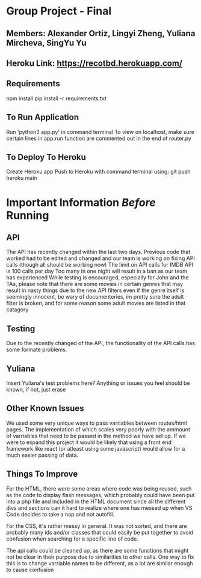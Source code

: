 # Group Project - Final
## Members: Alexander Ortiz, Lingyi Zheng, Yuliana Mircheva, SingYu Yu


## Heroku Link: https://recotbd.herokuapp.com/


## Requirements
npm install
pip install -r requirements.txt

## To Run Application
Run 'python3 app.py' in command terminal
To view on localhost, make sure certain lines in app.run function are commented out in the end of router.py

## To Deploy To Heroku
Create Heroku app
Push to Heroku with command terminal using: git push heroku main


# Important Information *Before* Running
## API 
The API has recently changed within the last two days.
Previous code that worked had to be edited and changed and our team is working on fixing API calls (though all should be working now)
The limit on API calls for IMDB API is 100 calls per day
Too many in one night will result in a ban as our team has experienced
While testing is encouraged, especially for John and the TAs, please note that there are some movies in certain genres that may result in nasty things due to the new API filters even if the genre itself is seemingly innocent, be wary of documenteries, im pretty sure the adult filter is broken, and for some reason some adult movies are listed in that catagory

## Testing
Due to the recently changed of the API, the functionality of the API calls has some formate problems.
## Yuliana
Insert Yuliana's test problems here? Anything or issues you feel should be known, if not, just erase

## Other Known Issues
We used some very unique ways to pass varriables between routes/html pages. The implementation of which scales very poorly with the ammount of varriables that need to be passed in the method we have set up. If we were to expand this project it would be likely that using a front end framework like react (or atleast using some javascript) would allow for a much easier passing of data.

## Things To Improve
For the HTML, there were some areas where code was being reused, such as the code to display flash messages, which probably could have been put into a php file and included in the HTML document since all the different divs and sections can it hard to realize where one has messed up when VS Code decides to take a nap and not autofill.

For the CSS, it's rather messy in general. It was not sorted, and there are probably many ids and/or classes that could easily be put together to avoid confusion when searching for a specific line of code. 

The api calls could be cleaned up, as there are some functions that might not be clear in their purpose due to similarities to other calls. One way to fix this is to change varriable names to be different, as a lot are similar enough to cause confusion 